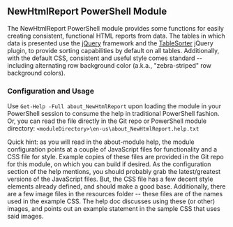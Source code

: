 ## NewHtmlReport PowerShell Module

The NewHtmlReport PowerShell module provides some functions for easily creating consistent, functional HTML reports from data. The tables in which data is presented use the [jQuery](https://jquery.com) framework and the [TableSorter](http://tablesorter.com) jQuery plugin, to provide sorting capabilities by default on all tables.  Additionally, with the default CSS, consistent and useful style comes standard -- including alternating row background color (a.k.a., "zebra-striped" row background colors). 

### Configuration and Usage
Use `Get-Help -Full about_NewHtmlReport` upon loading the module in your PowerShell session to consume the help in traditional PowerShell fashion.  Or, you can read the file directly in the Git repo or PowerShell module directory: `<moduleDirectory>\en-us\about_NewHtmlReport.help.txt`

Quick hint:  as you will read in the about-module help, the module configuration points at a couple of JavaScript files for functionality and a CSS file for style.  Example copies of these files are provided in the Git repo for this module, on which you can build if desired.  As the configuration section of the help mentions, you should probably grab the latest/greatest versions of the JavaScript files.  But, the CSS file has a few decent style elements already defined, and should make a good base.  Additionally, there are a few image files in the resources folder -- these files are of the names used in the example CSS.  The help doc discusses using these (or other) images, and points out an example statement in the sample CSS that uses said images.
